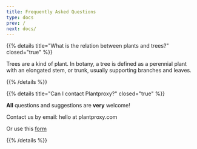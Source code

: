 ```yaml
---
title: Frequently Asked Questions
type: docs
prev: /
next: docs/
---
```


{{% details title="What is the relation between plants and trees?" closed="true" %}}

Trees are a kind of plant. In botany, a tree is defined as a perennial plant with an elongated stem, or trunk, usually supporting branches and leaves.

{{% /details %}}

{{% details title="Can I contact Plantproxy?" closed="true" %}}

**All** questions and suggestions are **very** welcome!

Contact us by email: hello at plantproxy.com

Or use this [form](https://tally.so/r/waBrGB "plantproxy contact form") 

{{% /details %}}
